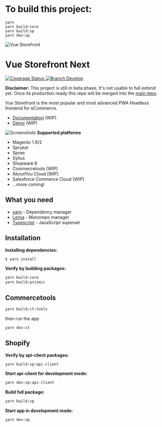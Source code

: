 # To build this project:

```
yarn
yarn build:core
yarn build:sp
yarn dev:sp
```

![Vue Storefront](https://camo.githubusercontent.com/48c886ac0703e3a46bc0ec963e20f126337229fc/68747470733a2f2f643968687267346d6e767a6f772e636c6f756466726f6e742e6e65742f7777772e76756573746f726566726f6e742e696f2f32383062313964302d6c6f676f2d76735f3062793032633062793032633030303030302e6a7067)

# Vue Storefront Next

[![Coverage Status](https://coveralls.io/repos/github/DivanteLtd/next/badge.svg?branch=master) ](https://coveralls.io/github/DivanteLtd/next?branch=master)<a href="https://slack.vuestorefront.io">![Branch Develop](https://img.shields.io/badge/community%20chat-slack-FF1493.svg)</a>

**Disclaimer:** This project is still in beta phase. It's not usable to full extend yet. Once its production ready this repo will be merged into the [main repo](https://github.com/DivanteLtd/vue-storefront/).

Vue Storefront is the most popular and most advanced PWA Headless frontend for eCommerce.

- [Documentation](https://docs-next.vuestorefront.io/) (WIP)
- [Demo](https://vsf-next-demo.storefrontcloud.io/) (WIP)

![Screenshots](https://blog.vuestorefront.io/wp-content/uploads/2020/03/3-views-Vue-Storefront-.png)
**Supported platforms**

- Magento 1.9/2
- Spryker
- Spree
- Sylius
- Shopware 6
- Commercetools [WIP]
- AboutYou Cloud [WIP]
- Salesforce Commerce Cloud [WIP]
- ...more coming!

## What you need

- [yarn](https://yarnpkg.com/getting-started) - Dependency manager
- [Lerna](https://github.com/lerna/lerna) - Monorepo manager
- [Typescript](https://www.typescriptlang.org/docs/home.html) - JavaScript superset

## Installation

**Installing dependencies:**

```sh
$ yarn install
```

**Verify by building packages:**

```sh
yarn build:core
yarn build:prismic
```

## Commercetools

```sh
yarn build:ct:tools
```

then run the app

```sh
yarn dev:ct
```

## Shopify

**Verify by api-client packages:**

```sh
yarn build:sp:api-client
```

**Start api-client for development mode:**

```sh
yarn dev:sp:api-client
```

**Build full package:**

```sh
yarn build:sp
```

**Start app in development mode:**

```sh
yarn dev:sp
```
